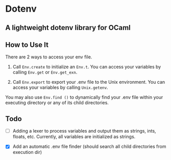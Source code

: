 # Dotenv

## A lightweight dotenv library for OCaml

## How to Use It

There are 2 ways to access your env file.

1. Call `Env.create` to initialize an `Env.t`. You can access your variables by calling `Env.get` or `Env.get_exn`.

2. Call `Env.export` to export your .env file to the Unix environment. You can access your variables by calling `Unix.getenv`.

You may also use `Env.find ()` to dynamically find your .env file within your executing directory or any of its child directories.

## Todo

 - [ ] Adding a lexer to process variables and output them as strings, ints, floats, etc. Currently, all variables are initialized as strings.

 - [x] Add an automatic .env file finder (should search all child directories from execution dir)